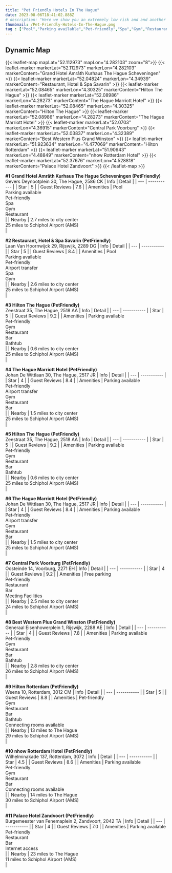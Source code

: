 ```yaml
---
title: "Pet Friendly Hotels In The Hague"
date: 2023-08-06T18:41:02.888Z
# description: "Here we show you an extremely low risk and and another medium risk approach to earn passive income "
thumbnail: /Pet-Friendly-Hotels-In-The-Hague.png
tag : ["Pool","Parking available","Pet-friendly","Spa","Gym","Restaurant","Airport transfer","Bar","Bathtub","Free parking","Meeting Facilities","Connecting rooms available","Internet access"]
---
```


## Dynamic Map
{{< leaflet-map  mapLat="52.112973" mapLon="4.282103" zoom="8">}}
    {{< leaflet-marker markerLat="52.112973" markerLon="4.282103" markerContent="Grand Hotel Amrâth Kurhaus The Hague Scheveningen" >}}
    {{< leaflet-marker markerLat="52.04824" markerLon="4.34939" markerContent="Restaurant, Hotel & Spa Savarin" >}}
    {{< leaflet-marker markerLat="52.08465" markerLon="4.30325" markerContent="Hilton The Hague" >}}
    {{< leaflet-marker markerLat="52.08986" markerLon="4.28273" markerContent="The Hague Marriott Hotel" >}}
    {{< leaflet-marker markerLat="52.08465" markerLon="4.30325" markerContent="Hilton The Hague" >}}
    {{< leaflet-marker markerLat="52.08986" markerLon="4.28273" markerContent="The Hague Marriott Hotel" >}}
    {{< leaflet-marker markerLat="52.0703" markerLon="4.36915" markerContent="Central Park Voorburg" >}}
    {{< leaflet-marker markerLat="52.03837" markerLon="4.32389" markerContent="Best Western Plus Grand Winston" >}}
    {{< leaflet-marker markerLat="51.923634" markerLon="4.477069" markerContent="Hilton Rotterdam" >}}
    {{< leaflet-marker markerLat="51.90643" markerLon="4.48849" markerContent="nhow Rotterdam Hotel" >}}
    {{< leaflet-marker markerLat="52.37676" markerLon="4.528818" markerContent="Palace Hotel Zandvoort" >}}
{{< /leaflet-map >}}


**#1 Grand Hotel Amrâth Kurhaus The Hague Scheveningen (PetFriendly)**<br>Gevers Deynootplein 30, The Hague, 2586 CK
| Info | Detail |
| --- | ----------- |
| Star | 5 |
| Guest Reviews | 7.6 |
| Amenities | Pool<br>Parking available<br>Pet-friendly<br>Spa<br>Gym<br>Restaurant<br> |
| Nearby | 2.7 miles to city center<br>25 miles to Schiphol Airport (AMS)<br> |

**#2 Restaurant, Hotel & Spa Savarin (PetFriendly)**<br>Laan Van Hoornwijck 29, Rijswijk, 2289 DG
| Info | Detail |
| --- | ----------- |
| Star | 5 |
| Guest Reviews | 8.4 |
| Amenities | Pool<br>Parking available<br>Pet-friendly<br>Airport transfer<br>Spa<br>Gym<br> |
| Nearby | 2.6 miles to city center<br>25 miles to Schiphol Airport (AMS)<br> |

**#3 Hilton The Hague (PetFriendly)**<br>Zeestraat 35, The Hague, 2518 AA
| Info | Detail |
| --- | ----------- |
| Star | 5 |
| Guest Reviews | 9.2 |
| Amenities | Parking available<br>Pet-friendly<br>Gym<br>Restaurant<br>Bar<br>Bathtub<br> |
| Nearby | 0.6 miles to city center<br>25 miles to Schiphol Airport (AMS)<br> |

**#4 The Hague Marriott Hotel (PetFriendly)**<br>Johan De Wittlaan 30, The Hague, 2517 JR
| Info | Detail |
| --- | ----------- |
| Star | 4 |
| Guest Reviews | 8.4 |
| Amenities | Parking available<br>Pet-friendly<br>Airport transfer<br>Gym<br>Restaurant<br>Bar<br> |
| Nearby | 1.5 miles to city center<br>25 miles to Schiphol Airport (AMS)<br> |

**#5 Hilton The Hague (PetFriendly)**<br>Zeestraat 35, The Hague, 2518 AA
| Info | Detail |
| --- | ----------- |
| Star | 5 |
| Guest Reviews | 9.2 |
| Amenities | Parking available<br>Pet-friendly<br>Gym<br>Restaurant<br>Bar<br>Bathtub<br> |
| Nearby | 0.6 miles to city center<br>25 miles to Schiphol Airport (AMS)<br> |

**#6 The Hague Marriott Hotel (PetFriendly)**<br>Johan De Wittlaan 30, The Hague, 2517 JR
| Info | Detail |
| --- | ----------- |
| Star | 4 |
| Guest Reviews | 8.4 |
| Amenities | Parking available<br>Pet-friendly<br>Airport transfer<br>Gym<br>Restaurant<br>Bar<br> |
| Nearby | 1.5 miles to city center<br>25 miles to Schiphol Airport (AMS)<br> |

**#7 Central Park Voorburg (PetFriendly)**<br>Oosteinde 14, Voorburg, 2271 EH
| Info | Detail |
| --- | ----------- |
| Star | 4 |
| Guest Reviews | 9.2 |
| Amenities | Free parking<br>Pet-friendly<br>Restaurant<br>Bar<br>Meeting Facilities<br> |
| Nearby | 2.5 miles to city center<br>24 miles to Schiphol Airport (AMS)<br> |

**#8 Best Western Plus Grand Winston (PetFriendly)**<br>Generaal Eisenhowerplein 1, Rijswijk, 2288 AE
| Info | Detail |
| --- | ----------- |
| Star | 4 |
| Guest Reviews | 7.8 |
| Amenities | Parking available<br>Pet-friendly<br>Gym<br>Restaurant<br>Bar<br>Bathtub<br> |
| Nearby | 2.8 miles to city center<br>26 miles to Schiphol Airport (AMS)<br> |

**#9 Hilton Rotterdam (PetFriendly)**<br>Weena 10, Rotterdam, 3012 CM
| Info | Detail |
| --- | ----------- |
| Star | 5 |
| Guest Reviews | 8.8 |
| Amenities | Pet-friendly<br>Gym<br>Restaurant<br>Bar<br>Bathtub<br>Connecting rooms available<br> |
| Nearby | 13 miles to The Hague<br>29 miles to Schiphol Airport (AMS)<br> |

**#10 nhow Rotterdam Hotel (PetFriendly)**<br>Wilhelminakade 137, Rotterdam, 3072
| Info | Detail |
| --- | ----------- |
| Star | 4.5 |
| Guest Reviews | 8.6 |
| Amenities | Parking available<br>Pet-friendly<br>Gym<br>Restaurant<br>Bar<br>Connecting rooms available<br> |
| Nearby | 14 miles to The Hague<br>30 miles to Schiphol Airport (AMS)<br> |

**#11 Palace Hotel Zandvoort (PetFriendly)**<br>Burgemeester van Fenemaplein 2, Zandvoort, 2042 TA
| Info | Detail |
| --- | ----------- |
| Star | 4 |
| Guest Reviews | 7.0 |
| Amenities | Parking available<br>Pet-friendly<br>Restaurant<br>Bar<br>Internet access<br> |
| Nearby | 23 miles to The Hague<br>11 miles to Schiphol Airport (AMS)<br> |

